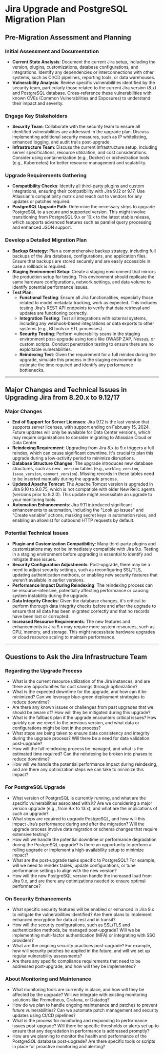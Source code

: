 
# Jira Upgrade and PostgreSQL Migration Plan

## Pre-Migration Assessment and Planning

### Initial Assessment and Documentation
- **Current State Analysis**: Document the current Jira setup, including the version, plugins, customizations, database configurations, and integrations. Identify any dependencies or interconnections with other systems, such as CI/CD pipelines, reporting tools, or data warehouses.
- **Vulnerability Analysis**: Review specific vulnerabilities identified by the security team, particularly those related to the current Jira version (8.x) and PostgreSQL database. Cross-reference these vulnerabilities with known CVEs (Common Vulnerabilities and Exposures) to understand their impact and severity.

### Engage Key Stakeholders
- **Security Team**: Collaborate with the security team to ensure all identified vulnerabilities are addressed in the upgrade plan. Discuss implementing additional security measures, such as IP whitelisting, enhanced logging, and audit trails post-upgrade.
- **Infrastructure Team**: Discuss the current infrastructure setup, including server specifications, resource utilization, and cost considerations. Consider using containerization (e.g., Docker) or orchestration tools (e.g., Kubernetes) for better resource management and scalability.

### Upgrade Requirements Gathering
- **Compatibility Checks**: Identify all third-party plugins and custom integrations, ensuring their compatibility with Jira 9.12 or 9.17. Use Atlassian's compatibility matrix and reach out to vendors for any updates or patches required.
- **PostgreSQL Upgrade Path**: Determine the necessary steps to upgrade PostgreSQL to a secure and supported version. This might involve transitioning from PostgreSQL 9.x or 10.x to the latest stable release, which supports advanced features such as parallel query processing and enhanced JSON support.

### Develop a Detailed Migration Plan
- **Backup Strategy**: Plan a comprehensive backup strategy, including full backups of the Jira database, configurations, and application files. Ensure that backups are stored securely and are easily accessible in case a rollback is required.
- **Staging Environment Setup**: Create a staging environment that mirrors the production setup for testing. This environment should replicate the same hardware configurations, network settings, and data volume to identify potential performance issues.
- **Test Plan**:
  - **Functional Testing**: Ensure all Jira functionalities, especially those related to model metadata tracking, work as expected. This includes testing Jira's REST API endpoints to verify that data retrieval and updates are functioning correctly.
  - **Integration Testing**: Test all integrations with external systems, including any webhook-based integrations or data exports to other systems (e.g., BI tools or ETL processes).
  - **Security Testing**: Perform vulnerability scans in the staging environment post-upgrade using tools like OWASP ZAP, Nessus, or custom scripts. Conduct penetration testing to ensure there are no exploitable vulnerabilities.
  - **Reindexing Test**: Given the requirement for a full reindex during the upgrade, simulate this process in the staging environment to estimate the time required and identify any performance bottlenecks.

---

## Major Changes and Technical Issues in Upgrading Jira from 8.20.x to 9.12/17

### Major Changes
- **End of Support for Server Licenses**: Jira 9.12 is the last version that supports server licenses, with support ending on February 15, 2024. Future updates will only be available for Data Center versions, which may require organizations to consider migrating to Atlassian Cloud or Data Center.
- **Reindexing Requirement**: Upgrading from Jira 8.x to 9.x triggers a full reindex, which can cause significant downtime. It's crucial to plan this upgrade during a low-activity period to minimize disruptions.
- **Database Structure Changes**: The upgrade introduces new database structures, such as new `_version` tables (e.g., `worklog_version`, `issue_version`, `comment_version`). Missing records in these tables need to be inserted manually during the upgrade process.
- **Updated Apache Tomcat**: The Apache Tomcat version is upgraded in Jira 9.10 to 9.0.75, which is not compatible with older New Relic agents (versions prior to 8.2.0). This update might necessitate an upgrade to your monitoring tools.
- **Automation Enhancements**: Jira 9.11 introduced significant enhancements to automation, including the "Look up issues" and "Create variable" actions, masking secret keys in automation rules, and enabling an allowlist for outbound HTTP requests by default.

### Potential Technical Issues
- **Plugin and Customization Compatibility**: Many third-party plugins and customizations may not be immediately compatible with Jira 9.x. Testing in a staging environment before upgrading is essential to identify and mitigate these issues.
- **Security Configuration Adjustments**: Post-upgrade, there may be a need to adjust security settings, such as reconfiguring SSL/TLS, updating authentication methods, or enabling new security features that weren't available in earlier versions.
- **Performance Impact During Reindexing**: The reindexing process can be resource-intensive, potentially affecting performance or causing system instability during the upgrade.
- **Data Integrity Checks**: Given the database changes, it's critical to perform thorough data integrity checks before and after the upgrade to ensure that all data has been migrated correctly and that no records have been lost or corrupted.
- **Increased Resource Requirements**: The new features and enhancements in Jira 9.x may require more system resources, such as CPU, memory, and storage. This might necessitate hardware upgrades or cloud resource scaling to maintain performance.

---

## Questions to Ask the Jira Infrastructure Team

### Regarding the Upgrade Process
- What is the current resource utilization of the Jira instances, and are there any opportunities for cost savings through optimization?
- What is the expected downtime for the upgrade, and how can it be minimized? Can we leverage blue-green deployment strategies to reduce downtime?
- Are there any known issues or challenges from past upgrades that we should be aware of? How will they be mitigated during this upgrade?
- What is the fallback plan if the upgrade encounters critical issues? How quickly can we revert to the previous version, and what data or configurations might be lost in the process?
- What steps are being taken to ensure data consistency and integrity during the upgrade process? Will there be a need for data validation post-upgrade?
- How will the full reindexing process be managed, and what is the estimated time required? Can the reindexing be broken into phases to reduce downtime?
- How will we handle the potential performance impact during reindexing, and are there any optimization steps we can take to minimize this impact?

### For PostgreSQL Upgrade
- What version of PostgreSQL is currently running, and what are the specific vulnerabilities associated with it? Are we considering a major version upgrade (e.g., from 9.x to 13.x), and what are the implications of such an upgrade?
- What steps are required to upgrade PostgreSQL, and how will this impact Jira’s performance during and after the migration? Will the upgrade process involve data migration or schema changes that require extensive testing?
- How will we handle the potential downtime or performance degradation during the PostgreSQL upgrade? Is there an opportunity to perform a rolling upgrade or implement a high-availability setup to minimize impact?
- What are the post-upgrade tasks specific to PostgreSQL? For example, will we need to reindex tables, update configurations, or tune performance settings to align with the new version?
- How will the new PostgreSQL version handle the increased load from Jira 9.x, and are there any optimizations needed to ensure optimal performance?

### On Security Enhancements
- What specific security features will be enabled or enhanced in Jira 9.x to mitigate the vulnerabilities identified? Are there plans to implement enhanced encryption for data at rest and in transit?
- How will the security configurations, such as SSL/TLS and authentication methods, be managed post-upgrade? Will we be implementing multi-factor authentication (MFA) or integrating with SSO providers?
- What are the ongoing security practices post-upgrade? For example, how will security patches be applied in the future, and will we set up regular vulnerability assessments?
- Are there any specific compliance requirements that need to be addressed post-upgrade, and how will they be implemented?

### About Monitoring and Maintenance
- What monitoring tools are currently in place, and how will they be affected by the upgrade? Will we integrate with existing monitoring solutions like Prometheus, Grafana, or Datadog?
- How do we plan to handle ongoing maintenance and patches to prevent future vulnerabilities? Can we automate patch management and security updates using CI/CD pipelines?
- What is the process for monitoring and responding to performance issues post-upgrade? Will there be specific thresholds or alerts set up to ensure that any degradation in performance is addressed promptly?
- How are we planning to monitor the health and performance of the PostgreSQL database post-upgrade? Are there specific tools or scripts in place for proactive monitoring and alerting?
